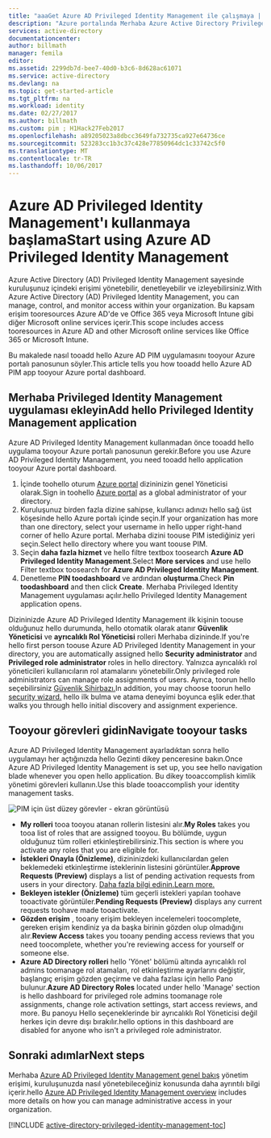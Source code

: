 ```yaml
---
title: "aaaGet Azure AD Privileged Identity Management ile çalışmaya | Microsoft Docs"
description: "Azure portalında Merhaba Azure Active Directory Privileged Identity Management uygulaması kimliklerle toomanage nasıl ayrıcalıklı öğrenin."
services: active-directory
documentationcenter: 
author: billmath
manager: femila
editor: 
ms.assetid: 2299db7d-bee7-40d0-b3c6-8d628ac61071
ms.service: active-directory
ms.devlang: na
ms.topic: get-started-article
ms.tgt_pltfrm: na
ms.workload: identity
ms.date: 02/27/2017
ms.author: billmath
ms.custom: pim ; H1Hack27Feb2017
ms.openlocfilehash: a89205023a8dbcc3649fa732735ca927e64736ce
ms.sourcegitcommit: 523283cc1b3c37c428e77850964dc1c33742c5f0
ms.translationtype: MT
ms.contentlocale: tr-TR
ms.lasthandoff: 10/06/2017
---
```

# <a name="start-using-azure-ad-privileged-identity-management"></a><span data-ttu-id="0803a-103">Azure AD Privileged Identity Management'ı kullanmaya başlama</span><span class="sxs-lookup"><span data-stu-id="0803a-103">Start using Azure AD Privileged Identity Management</span></span>
<span data-ttu-id="0803a-104">Azure Active Directory (AD) Privileged Identity Management sayesinde kuruluşunuz içindeki erişimi yönetebilir, denetleyebilir ve izleyebilirsiniz.</span><span class="sxs-lookup"><span data-stu-id="0803a-104">With Azure Active Directory (AD) Privileged Identity Management, you can manage, control, and monitor access within your organization.</span></span> <span data-ttu-id="0803a-105">Bu kapsam erişim tooresources Azure AD'de ve Office 365 veya Microsoft Intune gibi diğer Microsoft online services içerir.</span><span class="sxs-lookup"><span data-stu-id="0803a-105">This scope includes access tooresources in Azure AD and other Microsoft online services like Office 365 or Microsoft Intune.</span></span>

<span data-ttu-id="0803a-106">Bu makalede nasıl tooadd hello Azure AD PIM uygulamasını tooyour Azure portalı panosunun söyler.</span><span class="sxs-lookup"><span data-stu-id="0803a-106">This article tells you how tooadd hello Azure AD PIM app tooyour Azure portal dashboard.</span></span>

## <a name="add-hello-privileged-identity-management-application"></a><span data-ttu-id="0803a-107">Merhaba Privileged Identity Management uygulaması ekleyin</span><span class="sxs-lookup"><span data-stu-id="0803a-107">Add hello Privileged Identity Management application</span></span>
<span data-ttu-id="0803a-108">Azure AD Privileged Identity Management kullanmadan önce tooadd hello uygulama tooyour Azure portalı panosunun gerekir.</span><span class="sxs-lookup"><span data-stu-id="0803a-108">Before you use Azure AD Privileged Identity Management, you need tooadd hello application tooyour Azure portal dashboard.</span></span>

1. <span data-ttu-id="0803a-109">İçinde toohello oturum [Azure portal](https://portal.azure.com/) dizininizin genel Yöneticisi olarak.</span><span class="sxs-lookup"><span data-stu-id="0803a-109">Sign in toohello [Azure portal](https://portal.azure.com/) as a global administrator of your directory.</span></span>
2. <span data-ttu-id="0803a-110">Kuruluşunuz birden fazla dizine sahipse, kullanıcı adınızı hello sağ üst köşesinde hello Azure portalı içinde seçin.</span><span class="sxs-lookup"><span data-stu-id="0803a-110">If your organization has more than one directory, select your username in hello upper right-hand corner of hello Azure portal.</span></span> <span data-ttu-id="0803a-111">Merhaba dizini toouse PIM istediğiniz yeri seçin.</span><span class="sxs-lookup"><span data-stu-id="0803a-111">Select hello directory where you want toouse PIM.</span></span>
3. <span data-ttu-id="0803a-112">Seçin **daha fazla hizmet** ve hello filtre textbox toosearch **Azure AD Privileged Identity Management**.</span><span class="sxs-lookup"><span data-stu-id="0803a-112">Select **More services** and use hello Filter textbox toosearch for **Azure AD Privileged Identity Management**.</span></span>
4. <span data-ttu-id="0803a-113">Denetleme **PIN toodashboard** ve ardından **oluşturma**.</span><span class="sxs-lookup"><span data-stu-id="0803a-113">Check **Pin toodashboard** and then click **Create**.</span></span> <span data-ttu-id="0803a-114">Merhaba Privileged Identity Management uygulaması açılır.</span><span class="sxs-lookup"><span data-stu-id="0803a-114">hello Privileged Identity Management application opens.</span></span>

<span data-ttu-id="0803a-115">Dizininizde Azure AD Privileged Identity Management ilk kişinin toouse olduğunuz hello durumunda, hello otomatik olarak atanır **Güvenlik Yöneticisi** ve **ayrıcalıklı Rol Yöneticisi** rolleri Merhaba dizininde.</span><span class="sxs-lookup"><span data-stu-id="0803a-115">If you're hello first person toouse Azure AD Privileged Identity Management in your directory, you are automatically assigned hello **Security administrator** and **Privileged role administrator** roles in hello directory.</span></span> <span data-ttu-id="0803a-116">Yalnızca ayrıcalıklı rol yöneticileri kullanıcıların rol atamalarını yönetebilir.</span><span class="sxs-lookup"><span data-stu-id="0803a-116">Only privileged role administrators can manage role assignments of users.</span></span> <span data-ttu-id="0803a-117">Ayrıca, toorun hello seçebilirsiniz [Güvenlik Sihirbazı.](active-directory-privileged-identity-management-security-wizard.md)</span><span class="sxs-lookup"><span data-stu-id="0803a-117">In addition, you may choose toorun hello [security wizard.](active-directory-privileged-identity-management-security-wizard.md)</span></span> <span data-ttu-id="0803a-118">hello ilk bulma ve atama deneyimi boyunca eşlik eder.</span><span class="sxs-lookup"><span data-stu-id="0803a-118">that walks you through hello initial discovery and assignment experience.</span></span>

## <a name="navigate-tooyour-tasks"></a><span data-ttu-id="0803a-119">Tooyour görevleri gidin</span><span class="sxs-lookup"><span data-stu-id="0803a-119">Navigate tooyour tasks</span></span>
<span data-ttu-id="0803a-120">Azure AD Privileged Identity Management ayarladıktan sonra hello uygulamayı her açtığınızda hello Gezinti dikey penceresine bakın.</span><span class="sxs-lookup"><span data-stu-id="0803a-120">Once Azure AD Privileged Identity Management is set up, you see hello navigation blade whenever you open hello application.</span></span> <span data-ttu-id="0803a-121">Bu dikey tooaccomplish kimlik yönetimi görevleri kullanın.</span><span class="sxs-lookup"><span data-stu-id="0803a-121">Use this blade tooaccomplish your identity management tasks.</span></span>

![PIM için üst düzey görevler - ekran görüntüsü](./media/active-directory-privileged-identity-management-getting-started/PIM_Tasks_New.png)

* <span data-ttu-id="0803a-123">**My rolleri** tooa tooyou atanan rollerin listesini alır.</span><span class="sxs-lookup"><span data-stu-id="0803a-123">**My Roles** takes you tooa list of roles that are assigned tooyou.</span></span> <span data-ttu-id="0803a-124">Bu bölümde, uygun olduğunuz tüm rolleri etkinleştirebilirsiniz.</span><span class="sxs-lookup"><span data-stu-id="0803a-124">This section is where you activate any roles that you are eligible for.</span></span>
* <span data-ttu-id="0803a-125">**İstekleri Onayla (Önizleme)**, dizininizdeki kullanıcılardan gelen beklemedeki etkinleştirme isteklerinin listesini görüntüler.</span><span class="sxs-lookup"><span data-stu-id="0803a-125">**Approve Requests (Preview)** displays a list of pending activation requests from users in your directory.</span></span> [<span data-ttu-id="0803a-126">Daha fazla bilgi edinin.</span><span class="sxs-lookup"><span data-stu-id="0803a-126">Learn more.</span></span>](./privileged-identity-management/azure-ad-pim-approval-workflow.md)
* <span data-ttu-id="0803a-127">**Bekleyen istekler (Önizleme)** tüm geçerli istekleri yapılan toohave tooactivate görüntüler.</span><span class="sxs-lookup"><span data-stu-id="0803a-127">**Pending Requests (Preview)** displays any current requests toohave made tooactivate.</span></span>
* <span data-ttu-id="0803a-128">**Gözden erişim** , tooany erişim bekleyen incelemeleri toocomplete, gereken erişim kendiniz ya da başka birinin gözden olup olmadığını alır.</span><span class="sxs-lookup"><span data-stu-id="0803a-128">**Review Access** takes you tooany pending access reviews that you need toocomplete, whether you're reviewing access for yourself or someone else.</span></span>
* <span data-ttu-id="0803a-129">**Azure AD Directory rolleri** hello 'Yönet' bölümü altında ayrıcalıklı rol admins toomanage rol atamaları, rol etkinleştirme ayarlarını değiştir, başlangıç erişim gözden geçirme ve daha fazlası için hello Pano bulunur.</span><span class="sxs-lookup"><span data-stu-id="0803a-129">**Azure AD Directory Roles** located under hello 'Manage' section is hello dashboard for privileged role admins toomanage role assignments, change role activation settings, start access reviews, and more.</span></span> <span data-ttu-id="0803a-130">Bu panoyu Hello seçeneklerinde bir ayrıcalıklı Rol Yöneticisi değil herkes için devre dışı bırakılır.</span><span class="sxs-lookup"><span data-stu-id="0803a-130">hello options in this dashboard are disabled for anyone who isn't a privileged role administrator.</span></span>

## <a name="next-steps"></a><span data-ttu-id="0803a-131">Sonraki adımlar</span><span class="sxs-lookup"><span data-stu-id="0803a-131">Next steps</span></span>
<span data-ttu-id="0803a-132">Merhaba [Azure AD Privileged Identity Management genel bakış](active-directory-privileged-identity-management-configure.md) yönetim erişimi, kuruluşunuzda nasıl yönetebileceğiniz konusunda daha ayrıntılı bilgi içerir.</span><span class="sxs-lookup"><span data-stu-id="0803a-132">hello [Azure AD Privileged Identity Management overview](active-directory-privileged-identity-management-configure.md) includes more details on how you can manage administrative access in your organization.</span></span>

[!INCLUDE [active-directory-privileged-identity-management-toc](../../includes/active-directory-privileged-identity-management-toc.md)]

<!--Image references-->

[1]: ./media/active-directory-privileged-identity-management-configure/PIM_EnablePim.png
